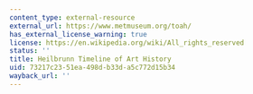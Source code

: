 ```yaml
---
content_type: external-resource
external_url: https://www.metmuseum.org/toah/
has_external_license_warning: true
license: https://en.wikipedia.org/wiki/All_rights_reserved
status: ''
title: Heilbrunn Timeline of Art History
uid: 73217c23-51ea-498d-b33d-a5c772d15b34
wayback_url: ''
---
```

